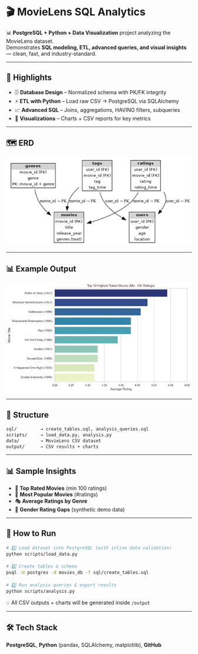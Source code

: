 # 🎬 MovieLens SQL Analytics
📊 **PostgreSQL + Python + Data Visualization** project analyzing the MovieLens dataset.  
Demonstrates **SQL modeling, ETL, advanced queries, and visual insights** — clean, fast, and industry-standard.

---

## 🚀 Highlights
- 🗄 **Database Design** – Normalized schema with PK/FK integrity  
- ⚡ **ETL with Python** – Load raw CSV → PostgreSQL via SQLAlchemy  
- 📈 **Advanced SQL** – Joins, aggregations, HAVING filters, subqueries  
- 🎨 **Visualizations** – Charts + CSV reports for key metrics  

---

## 🗺 ERD
![ERD](output/ERD.png)

---

## 📊 Example Output
![Top 10 Highest Rated Movies](output/Top10HighestRatedMovies.png)

---

## 📂 Structure
```
sql/         → create_tables.sql, analysis_queries.sql
scripts/     → load_data.py, analysis.py
data/        → MovieLens CSV dataset
output/      → CSV results + charts
```

---

## 📊 Sample Insights
- 🎥 **Top Rated Movies** (min 100 ratings)  
- 📌 **Most Popular Movies** (#ratings)  
- 🎭 **Average Ratings by Genre**  
- 👫 **Gender Rating Gaps** (synthetic demo data)  

---

## 🏃 How to Run
```bash
# 1️⃣ Load dataset into PostgreSQL (with inline data validation)
python scripts/load_data.py

# 2️⃣ Create tables & schema
psql -U postgres -d movies_db -f sql/create_tables.sql

# 3️⃣ Run analysis queries & export results
python scripts/analysis.py
```
💡 All CSV outputs + charts will be generated inside `/output`

---

## 🛠 Tech Stack
**PostgreSQL**, **Python** (pandas, SQLAlchemy, matplotlib), **GitHub**